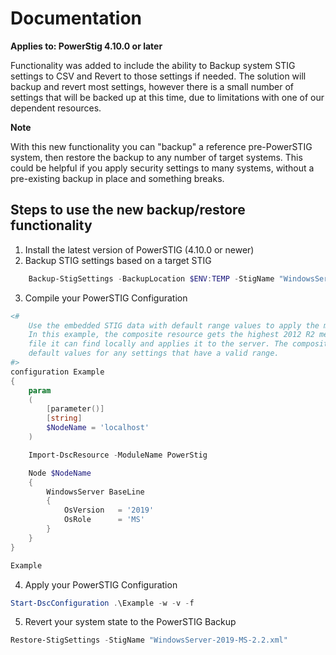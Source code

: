 # Documentation

**Applies to: PowerStig 4.10.0 or later**

Functionality was added to include the ability to Backup system STIG settings to CSV and Revert to those settings if needed. The solution will backup and revert most settings, however there is a small number of settings that will be backed up at this time, due to limitations with one of our dependent resources.

**Note**

With this new functionality you can "backup" a reference pre-PowerSTIG system, then restore the backup to any number of target systems. This could be helpful if you apply security settings to many systems, without a pre-existing backup in place and something breaks.

## Steps to use the new backup/restore functionality

1. Install the latest version of PowerSTIG (4.10.0 or newer)
2. Backup STIG settings based on a target STIG
```Powershell
    Backup-StigSettings -BackupLocation $ENV:TEMP -StigName "WindowsServer-2019-MS-2.2.xml"
```
3. Compile your PowerSTIG Configuration
```PowerShell
<#
    Use the embedded STIG data with default range values to apply the most recent STIG settings.
    In this example, the composite resource gets the highest 2012 R2 member server STIG version
    file it can find locally and applies it to the server. The composite resource merges in the
    default values for any settings that have a valid range.
#>
configuration Example
{
    param
    (
        [parameter()]
        [string]
        $NodeName = 'localhost'
    )

    Import-DscResource -ModuleName PowerStig

    Node $NodeName
    {
        WindowsServer BaseLine
        {
            OsVersion   = '2019'
            OsRole      = 'MS'
        }
    }
}

Example
```
4. Apply your PowerSTIG Configuration
```Powershell
Start-DscConfiguration .\Example -w -v -f
```
5. Revert your system state to the PowerSTIG Backup
```Powershell
Restore-StigSettings -StigName "WindowsServer-2019-MS-2.2.xml"
```

